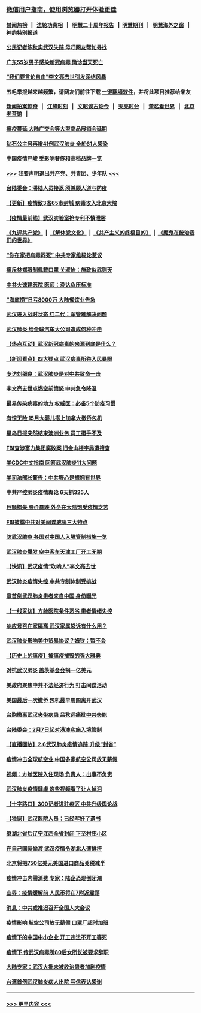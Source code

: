 ### [微信用户指南，使用浏览器打开体验更佳](https://github.com/gfw-breaker/banned-news1/blob/master/indexes/wechat-guide.md?t=0)
#### [禁闻热榜](热点新闻.md?t=0)  &nbsp;&nbsp;|&nbsp;&nbsp; [法轮功真相](https://github.com/gfw-breaker/truth/blob/master/README.md?t=0) &nbsp;&nbsp;|&nbsp;&nbsp; [明慧二十周年报告](https://github.com/gfw-breaker/mh-reports/blob/master/README.md?t=0) &nbsp;&nbsp;|&nbsp;&nbsp;[明慧期刊](https://github.com/gfw-breaker/mh-qikan) &nbsp;&nbsp;|&nbsp;&nbsp; [明慧海外之窗](https://github.com/gfw-breaker/mh-news/blob/master/README.md?t=0) &nbsp;&nbsp;|&nbsp;&nbsp; [神韵特别报道](https://github.com/gfw-breaker/mh-news/blob/master/shenyun.md?t=0)
#### [公民记者陈秋实武汉失踪 母吁网友帮忙寻找](../pages/nsc413/n11850638.md?t=02071344) 
#### [广东55岁男子感染新冠病毒 确诊当天死亡](../pages/nsc413/n11850590.md?t=02071344) 
#### [“我们要言论自由”李文亮去世引发网络风暴](../pages/nsc413/n11850484.md?t=02071344) 
#### 五毛举报越来越频繁，请网友们前往下载 [一键翻墙软件](https://github.com/gfw-breaker/ssr-accounts)，并将此项目推荐给亲友
#### [新闻拍案惊奇](https://github.com/gfw-breaker/banned-news1/blob/master/pages/link4.md) &nbsp;&nbsp;|&nbsp;&nbsp; [江峰时刻](https://github.com/gfw-breaker/banned-news1/blob/master/pages/link4.md) &nbsp;&nbsp;|&nbsp;&nbsp; [文昭谈古论今](https://github.com/gfw-breaker/banned-news1/blob/master/pages/link4.md) &nbsp;&nbsp;|&nbsp;&nbsp; [天亮时分](https://github.com/gfw-breaker/banned-news1/blob/master/pages/link4.md) &nbsp;&nbsp;|&nbsp;&nbsp; [萧茗看世界](https://github.com/gfw-breaker/banned-news1/blob/master/pages/link4.md) &nbsp;&nbsp;|&nbsp;&nbsp; [北京老茶馆](https://github.com/gfw-breaker/banned-news1/blob/master/pages/link4.md) &nbsp;&nbsp;|&nbsp;&nbsp; 
#### [瘟疫蔓延 大陆广交会等大型商品展销会延期](../pages/nsc413/n11850521.md?t=02071344) 
#### [钻石公主号再增41例武汉肺炎 全船61人感染](../pages/nsc413/n11850401.md?t=02071344) 
#### [中国疫情严峻 受影响奢侈和高档品牌一览](../pages/nsc413/n11850319.md?t=02071344) 
#### [>>> 我要声明退出共产党、共青团、少年队 <<<](https://github.com/begood0513/goodnews/blob/master/quit/letter.md) 
#### [台陆委会：滞陆人员接返 须兼顾人道与防疫](../pages/nsc413/n11850414.md?t=02071344) 
#### [【更新】疫情致3省65市封城 病毒攻入北京大院](../pages/nsc413/n11801312.md?t=02071344) 
#### [【疫情最前线】武汉实验室抢专利不慎泄密](../pages/nsc413/n11850310.md?t=02071344) 
#### [《九评共产党》](https://github.com/begood0513/9ping.md/blob/master/README.md) &nbsp;|&nbsp; [《解体党文化》](../../../../jtdwh.md/blob/master/README.md)  &nbsp;|&nbsp; [《共产主义的终极目的》](../../../../gczydzjmd.md/blob/master/README.md) &nbsp;|&nbsp; [《魔鬼在统治我们的世界》](../../../../mgztzwmdsj.md/blob/master/README.md) 
#### [“你在家把病毒闷死” 中共专家维稳论惹议](../pages/nsc413/n11850048.md?t=02071344) 
#### [痛斥林郑限制佩戴口罩 关淑怡：施政似武则天](../pages/nsc413/n11849645.md?t=02071344) 
#### [中共火速建医院 医师：没达负压标准](../pages/nsc413/n11848938.md?t=02071344) 
#### [“海底捞”日亏8000万 大陆餐饮业告急](../pages/nsc413/n11850010.md?t=02071344) 
#### [武汉进入战时状态 红二代：军管难解决问题](../pages/nsc413/n11849976.md?t=02071344) 
#### [武汉肺炎 给全球汽车大公司造成何种冲击](../pages/nsc413/n11850056.md?t=02071344) 
#### [【热点互动】武汉新冠病毒的来源到底是什么？](../pages/nsc413/n11849749.md?t=02071344) 
#### [【新闻看点】四大疑点 武汉病毒所卷入风暴眼](../pages/nsc413/n11849608.md?t=02071344) 
#### [专访刘细良：武汉肺炎是对中共致命一击](../pages/nsc413/n11849934.md?t=02071344) 
#### [李文亮去世点燃空前愤怒 中共急令降温](../pages/nsc413/n11849864.md?t=02071344) 
#### [最易传染病毒的地方 权威医：必备5个防疫习惯](../pages/nsc413/n11849662.md?t=02071344) 
#### [有惊无险 15月大婴儿搭上加拿大撤侨包机](../pages/nsc413/n11849698.md?t=02071344) 
#### [星岛日报突然结束澳洲业务 员工措手不及](../pages/nsc413/n11849722.md?t=02071344) 
#### [FBI查涉富力集团腐败案 旧金山楼宇局遭搜查](../pages/nsc413/n11848419.md?t=02071344) 
#### [美CDC中文指南 回答武汉肺炎11大问题](../pages/nsc413/n11849703.md?t=02071344) 
#### [美司法部长警告：中共野心是想拥有世界](../pages/nsc413/n11849769.md?t=02071344) 
#### [中共严控肺炎疫情舆论 6天抓325人](../pages/nsc413/n11849529.md?t=02071344) 
#### [巨额损失 股价暴跌 外企在大陆饱受疫情之苦](../pages/nsc413/n11849651.md?t=02071344) 
#### [FBI披露中共对美间谍威胁三大特点](../pages/nsc413/n11849700.md?t=02071344) 
#### [防武汉肺炎 各国对中国人入境管制措施一览](../pages/nsc413/n11838726.md?t=02071344) 
#### [武汉肺炎爆发 空中客车天津工厂开工无期](../pages/nsc413/n11849634.md?t=02071344) 
#### [【快讯】武汉疫情“吹哨人”李文亮去世](../pages/nsc413/n11849459.md?t=02071344) 
#### [武汉肺炎疫情失控 中共专制体制受挑战](../pages/nsc413/n11849457.md?t=02071344) 
#### [意首例武汉肺炎患者来自中国 身份曝光](../pages/nsc413/n11849454.md?t=02071344) 
#### [【一线采访】方舱医院条件恶劣 患者情绪失控](../pages/nsc413/n11848910.md?t=02071344) 
#### [响应号召在家隔离 武汉家属怒诉有什么用？](../pages/nsc413/n11849412.md?t=02071344) 
#### [武汉肺炎影响美中贸易协议？姆钦：暂不会](../pages/nsc413/n11849497.md?t=02071344) 
#### [【历史上的瘟疫】被瘟疫摧毁的强大雅典](../pages/nsc413/n11849036.md?t=02071344) 
#### [对抗武汉肺炎 盖茨基金会捐一亿美元](../pages/nsc413/n11848953.md?t=02071344) 
#### [美政府聚焦中共不法经济行为 打击间谍活动](../pages/nsc413/n11849322.md?t=02071344) 
#### [美国最后一次撤侨 包机最早周四离开武汉](../pages/nsc413/n11849395.md?t=02071344) 
#### [台胞撤离武汉夹带病患 吕秋远痛批中共失能](../pages/nsc413/n11849153.md?t=02071344) 
#### [台陆委会：2月7日起对港澳实施入境管制](../pages/nsc413/n11848681.md?t=02071344) 
#### [【直播回放】2.6武汉肺炎疫情追踪:升级“封省”](../pages/nsc413/n11848948.md?t=02071344) 
#### [疫情冲击全球航空业 中国多家航空公司放无薪假](../pages/nsc413/n11849188.md?t=02071344) 
#### [视频：方舱医院入住现场 负责人：出事不负责](../pages/nsc413/n11845312.md?t=02071344) 
#### [武汉肺炎疫情肆虐 这些视频看了让人掉泪](../pages/nsc413/n11848904.md?t=02071344) 
#### [【十字路口】300记者进驻疫区 中共升级舆论战](../pages/nsc413/n11847578.md?t=02071344) 
#### [【独家】武汉医院人员：已经写好了遗书](../pages/nsc413/n11848942.md?t=02071344) 
#### [继湖北省后辽宁江西全省封闭 下至村庄小区](../pages/nsc413/n11848814.md?t=02071344) 
#### [在自己国家偷渡 武汉疫情令湖北人遭排挤](../pages/nsc413/n11848737.md?t=02071344) 
#### [北京将把750亿美元美国进口商品关税减半](../pages/nsc413/n11848896.md?t=02071344) 
#### [疫情冲击内需消费 专家：陆企恐现倒闭潮](../pages/nsc413/n11849265.md?t=02071344) 
#### [业界：疫情缓解前 人民币将在7附近震荡](../pages/nsc413/n11848445.md?t=02071344) 
#### [消息：中共或推迟召开全国人大会议](../pages/nsc413/n11848698.md?t=02071344) 
#### [疫情影响 航空公司放无薪假 口罩厂超时加班](../pages/nsc413/n11848173.md?t=02071344) 
#### [疫情下的中国中小企业 开工违法不开工等死](../pages/nsc413/n11848520.md?t=02071344) 
#### [疫情下 传武汉病毒所80后女所长被要求辞职](../pages/nsc413/n11842494.md?t=02071344) 
#### [大陆专家：武汉大批未被收治患者加剧疫情](../pages/nsc413/n11848163.md?t=02071344) 
#### [台湾首例武汉肺炎病人出院 写信表达感谢](../pages/nsc413/n11848408.md?t=02071344) 

----
#### [ >>> 更早内容 <<< ](../indexes/nsc413-earlier.md)
